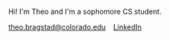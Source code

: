 Hi! I'm Theo and I'm a sophomore CS student.  

theo.bragstad@colorado.edu &nbsp;&nbsp; [LinkedIn](https://www.linkedin.com/in/theobragstad)
